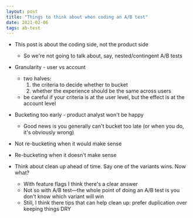 ```yaml
---
layout: post
title: "Things to think about when coding an A/B test"
date: 2021-02-06
tags: ab-test
---
```


- This post is about the coding side, not the product side
  - So we're not going to talk about, say, nested/contingent A/B tests

- Granularity - user vs account
  - two halves:
    1. the criteria to decide whether to bucket
    2. whether the experience should be the same across users
  - be careful if your criteria is at the user level, but the effect is at the account level
- Bucketing too early - product analyst won't be happy
  - Good news is you generally can't bucket too late (or when you do, it's obviously wrong)
- Not re-bucketing when it would make sense
- Re-bucketing when it doesn't make sense

- Think about clean up ahead of time. Say one of the variants wins. Now what?
  - With feature flags I think there's a clear answer
  - Not so with A/B test—the whole point of doing an A/B test is you don't know which variant will win
  - Still, I think there tips that can help clean up: prefer duplication over keeping things DRY
